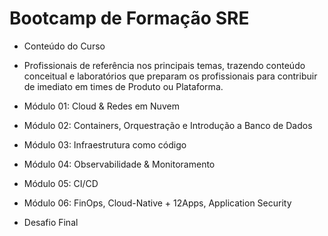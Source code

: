 # Bootcamp de Formação SRE

* Conteúdo do Curso

- Profissionais de referência nos principais temas, trazendo conteúdo conceitual e laboratórios que preparam os profissionais para contribuir de imediato em times de Produto ou Plataforma.

- Módulo 01: Cloud & Redes em Nuvem

- Módulo 02: Containers, Orquestração e Introdução a Banco de Dados

- Módulo 03: Infraestrutura como código

- Módulo 04: Observabilidade & Monitoramento

- Módulo 05: CI/CD

- Módulo 06: FinOps, Cloud-Native + 12Apps, Application Security

- Desafio Final
